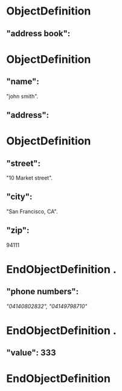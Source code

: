 # ObjectDefinition
## "address book":
# ObjectDefinition
## "name":
"john smith".
## "address":
# ObjectDefinition
## "street":
"10 Market street".
## "city":
"San Francisco, CA".
## "zip":
94111
# EndObjectDefinition .
## "phone numbers":
*"04140802832",
"04149798710"*
# EndObjectDefinition .
## "value": 333
# EndObjectDefinition
